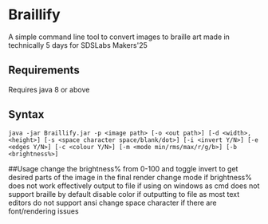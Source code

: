# Braillify
A simple command line tool to convert images to braille art made in technically 5 days for SDSLabs Makers'25
## Requirements
Requires java 8 or above
## Syntax
```
java -jar Braillify.jar -p <image path> [-o <out path>] [-d <width>,<height>] [-s <space character space/blank/dot>] [-i <invert Y/N>] [-e <edges Y/N>] [-c <colour Y/N>] [-m <mode min/rms/max/r/g/b>] [-b <brightness%>]
```
##Usage
change the brightness% from 0-100 and toggle invert to get desired parts of the image in the final render
change mode if brightness% does not work effectively
output to file if using on windows as cmd does not support braille by default
disable color if outputting to file as most text editors do not support ansi
change space character if there are font/rendering issues

